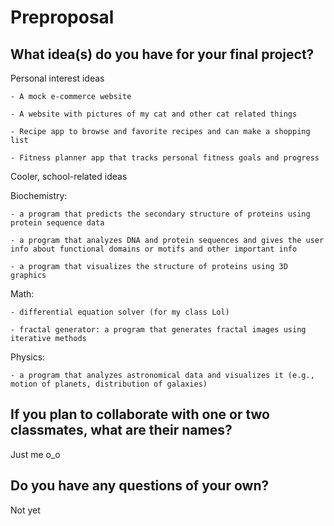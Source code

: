 # Preproposal

## What idea(s) do you have for your final project?

Personal interest ideas

    - A mock e-commerce website
	
    - A website with pictures of my cat and other cat related things
	
    - Recipe app to browse and favorite recipes and can make a shopping list
	
    - Fitness planner app that tracks personal fitness goals and progress

Cooler, school-related ideas

Biochemistry: 

    - a program that predicts the secondary structure of proteins using protein sequence data
	
    - a program that analyzes DNA and protein sequences and gives the user info about functional domains or motifs and other important info
	
    - a program that visualizes the structure of proteins using 3D graphics

Math: 

    - differential equation solver (for my class Lol)
	
    - fractal generator: a program that generates fractal images using iterative methods

Physics: 

    - a program that analyzes astronomical data and visualizes it (e.g., motion of planets, distribution of galaxies)


## If you plan to collaborate with one or two classmates, what are their names?

Just me  o_o

## Do you have any questions of your own?

Not yet 
